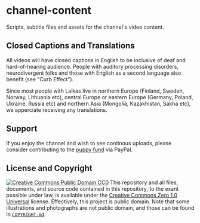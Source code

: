 # channel-content
Scripts, subtitle files and assets for the channel's video content.
## Closed Captions and Translations
All videos will have closed captions in English to be inclusive of deaf and hard-of-hearing audience. People with auditory processing disorders, neurodivergent folks and those with English as a second language also benefit (see "Curb Effect").

Since most people with Laikas live in northern Europe (Finland, Sweden, Norway, Lithuania etc), central Europe or eastern Europe (Germany, Poland, Ukraine, Russia etc) and northern Asia (Mongolia, Kazakhistan, Sakha etc), we apperciate receiving any translations.
## Support
If you enjoy the channel and wish to see continous uploads, please consider contributing to the [puppy fund](https://paypal.me/bglamours) via PayPal.
## License and Copyright
[![Creative Commons Public Domain CC0](https://licensebuttons.net/p/zero/1.0/80x15.png)](http://creativecommons.org/publicdomain/zero/1.0/)
This repository and all files, documents, and source code contained in this repository, to the exant possible under law, is available under the [Creative Commons Zero 1.0 Universal](http://creativecommons.org/publicdomain/zero/1.0/) license. Effectively, this project is public domain. Note that some illustrations and photographs are not public domain, and those can be found in [`COPYRIGHT.md`](.COPYRIGHT.md).
